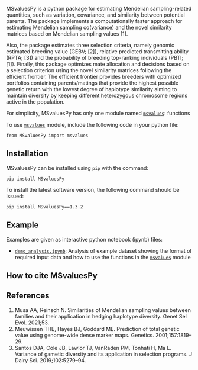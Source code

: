 MSvaluesPy is a python package for estimating Mendelian sampling-related quantities, such as variation, covariance, and similarity between potential parents. The package implements a computationally faster approach for estimating Mendelian sampling co(variance) and the novel similarity matrices based on Mendelian sampling values [1]. 

Also, the package estimates three selection criteria, namely genomic estimated breeding value (GEBV; [2]), relative predicted transmitting ability (RPTA; [3]) and the probability of breeding top-ranking individuals (PBTI; [1]). Finally, this package optimizes mate allocation and decisions based on a selection criterion using the novel similarity matrices following the efficient frontier. The efficient frontier provides breeders with optimized portfolios containing parents/matings that provide the highest possible genetic return with the lowest degree of haplotype similarity aiming to maintain diversity by keeping different heterozygous chromosome regions active in the population.

For simplicity, MSvaluesPy has only one module named [`msvalues`](docs/docs_msvalues.md): functions 

To use [`msvalues`](docs/docs_msvalues.md) module, include the following code in your python file:

`from MSvaluesPy import msvalues`


## Installation
MSvaluesPy can be installed using `pip` with the command:

`pip install MSvaluesPy`

To install the latest software version, the following command should be issued:

`pip install MSvaluesPy==1.3.2`

## Example
Examples are given as interactive python notebook (ipynb) files:
* [`demo_analysis.ipynb`](demo_analysis.ipynb): Analysis of example dataset showing the format of required input data and how to use the functions in the [`msvalues`](docs/docs_msvalues.md) module


## How to cite MSvaluesPy


## References
1. Musa AA, Reinsch N. Similarities of Mendelian sampling values between families and their application in hedging haplotype diversity. Genet Sel Evol. 2021;53.
2. Meuwissen THE, Hayes BJ, Goddard ME. Prediction of total genetic value using genome-wide dense marker maps. Genetics. 2001;157:1819–29.
3. Santos DJA, Cole JB, Lawlor TJ, VanRaden PM, Tonhati H, Ma L. Variance of gametic diversity and its application in selection programs. J Dairy Sci. 2019;102:5279–94.
